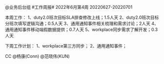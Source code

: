 @业务后台组 #工作周报#
2022年6月第4周 20220627-20220701

本周工作：
1、duty2.0班次目标SLA排查修改上线；1.5人天
2、duty2.0班次目标分班次填写逻辑沟通；0.5人天
3、通用通知事件相关梳理和需求讨论；2人天
4、通用通知事件移动端假数据提供；0.7人天
5、workplace同步需求了解开发；0.3人天

下周工作计划：
1、workplace第三方同步；
2、通用通知事件；

CC @杨康(Conn) @范晓伟(KUN)
